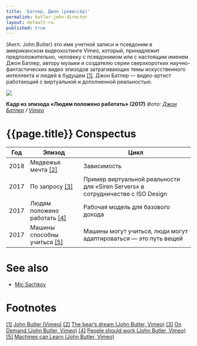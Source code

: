 ```yaml
---
title: 'Батлер, Джон (режиссёр)'
permalink: butler-john-director
layout: default-ru
published: true
---
```


(Англ. John Butler) это имя учетной записи и псевдоним в американском видеохостинге Vimeo, который, принадлежит предположительно, человеку с псевдонимом или с настоящим именем Джон Батлер, автору музыки и создателю серии сверхкоротких научно-фантастических видео эпизодов затрагивающих темы искусственного интеллекта и людей в будущем <span id="a1">[\[1\]](#f1)</span>. Джон Батлер — видео-артист работающий с виртуальной и дополненной реальностью.

![](/encyclopedia/images/butler-john-video-director.jpg)

**Кадр из эпизода «Людям положено работать» (2017)**
*Фото: [Джон Батлер](butler-john-video-director) / [Vimeo](https://vimeo.com/234232807)*

# {{page.title}} Conspectus

|Год|Эпизод|Цикл|
|-|-|-|
|2018|Медвежья мечта <span id="a2">[\[2\]](#f2)</span>|Зависимость|
|2017|По запросу <span id="a3">[\[3\]](#f3)</span>|Пример виртуальной реальности для «Siren Servers» в сотрудничестве с ISO Design|
|2017|Людям положено работать <span id="a4">[\[4\]](#f4)</span>|Рабочая модель для базового дохода|
|2017|Машины способны учиться <span id="a5">[\[5\]](#f5)</span>|Машины могут учиться, люди могут адаптироваться — это путь вещей|

# See also

+ [Mic Sachkov](sachkov-mic)

# Footnotes

[[1]](#a1) <span id="f1"></span> [John Butler (Vimeo)](https://vimeo.com/user3946359)
[[2]](#a2) <span id="f2"></span> [The bear’s dream (John Butler, Vimeo)](https://vimeo.com/258057890)
[[3]](#a3) <span id="f3"></span> [On Demand (John Butler, Vimeo)](https://vimeo.com/243852930)
[[4]](#a4) <span id="f4"></span> [People should work (John Butler, Vimeo)](https://vimeo.com/234232807)
[[5]](#a5) <span id="f5"></span> [Machines can Learn (John Butler, Vimeo)](https://vimeo.com/255756908)
